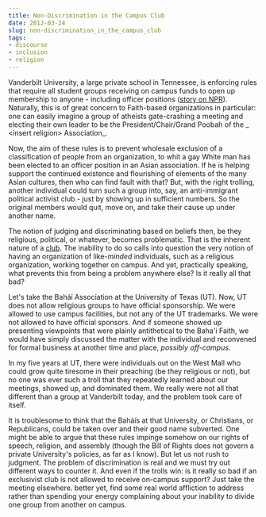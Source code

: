 ```yaml
---
title: Non-Discrimination in the Campus Club
date: 2012-03-24
slug: non-discrimination_in_the_campus_club
tags:
- discourse
- inclusion
- religion
---
```


Vanderbilt University, a large private school in Tennessee, is enforcing rules
that require all student groups receiving on campus funds to open up membership
to anyone - including officer positions ([story
on NPR](http://www.npr.org/2012/03/22/149141095/vanderbilt-rule-rankles-faith-based-student-groups)). Naturally, this is of great concern to Faith-based organizations in
particular: one can easily imagine a group of atheists gate-crashing a meeting
and electing their own leader to be the President/Chair/Grand Poobah of the _
&lt;insert religion&gt; Association_.

<!-- truncate -->

Now, the aim of these rules is to prevent wholesale exclusion of a
classification of people from an organization, to whit a gay White man has been
elected to an officer position in an Asian association. If he is helping support
the continued existence and flourishing of elements of the many Asian cultures,
then who can find fault with that? But, with the right trolling, another
individual could turn such a group into, say, an anti-immigrant political
activist club - just by showing up in sufficient numbers. So the original
members would quit, move on, and take their cause up under another name.

The notion of judging and discriminating based on beliefs then, be they
religious, political, or whatever, becomes problematic. That is the inherent
nature of a [club](http://en.wikipedia.org/wiki/Club). The inability
to do so calls into question the very notion of having an organization of
like-_minded_ individuals, such as a religious organization, working together on
campus. And yet, practically speaking, what prevents this from being a problem
anywhere else? Is it really all that bad?

Let's take the Bah&aacute;&iacute; Association at the University of Texas (UT).
Now, UT does not allow religious groups to have official sponsorship. We were
allowed to use campus facilities, but not any of the UT trademarks. We were not
allowed to have official sponsors. And if someone showed up presenting
viewpoints that were plainly antithetical to the Baha'i Faith, we would have
simply discussed the matter with the individual and reconvened for formal
business at another time and place, _possibly off-campus_.

In my five years at UT, there were individuals out on the West Mall who could
grow quite tiresome in their preaching (be they religious or not), but no one
was ever such a troll that they repeatedly learned about our meetings, showed
up, and dominated them. We really were not all that different than a group at
Vanderbilt today, and the problem took care of itself.

It is troublesome to think that the Bah&aacute;&iacute;s at that University, or
Christians, or Republicans, could be taken over and their good name subverted.
One might be able to argue that these rules impinge somehow on our rights of
speech, religion, and assembly (though the Bill of Rights does not govern a
private University's policies, as far as I know). But let us not rush to
judgment. The problem of discrimination is real and we must try out different
ways to counter it. And even if the trolls win: is it really so bad if an
exclusivist club is not allowed to receive on-campus support? Just take the
meeting elsewhere. better yet, find some real world affliction to address rather
than spending your energy complaining about your inability to divide one group
from another on campus.
